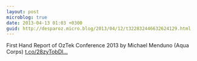 ```yaml
---
layout: post
microblog: true
date: 2013-04-13 01:03 +0300
guid: http://desparoz.micro.blog/2013/04/12/t322832446632624129.html
---
```

First Hand Report of OzTek Conference 2013 by Michael Menduno (Aqua Corps) [t.co/28zyTobDl...](http://t.co/28zyTobDlx)
